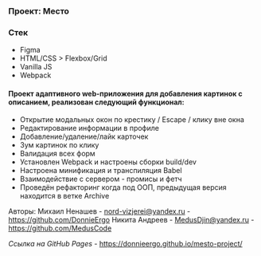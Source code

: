 ### Проект: Место

### Стек

* Figma
* HTML/CSS > Flexbox/Grid
* Vanilla JS
* Webpack

#### Проект адаптивного web-приложения для добавления картинок с описанием, реализован следующий функционал:
- Открытие модальных окон по крестику / Escape / клику вне окна
- Редактирование информации в профиле
- Добавление/удаление/лайк карточек
- Зум картинок по клику
- Валидация всех форм
- Установлен Webpack и настроены сборки build/dev
- Настроена минификация и транспиляция Babel
- Взаимодействие с сервером - промисы и фетч
- Проведён рефакторинг когда под ООП, предыдущая версия находится в ветке Archive

Авторы:
Михаил Ненашев - nord-vizjerei@yandex.ru - https://github.com/DonnieErgo
Никита Андреев - MedusDjin@yandex.ru - https://github.com/MedusCode

*Ссылка на GitHub Pages -* https://donnieergo.github.io/mesto-project/
